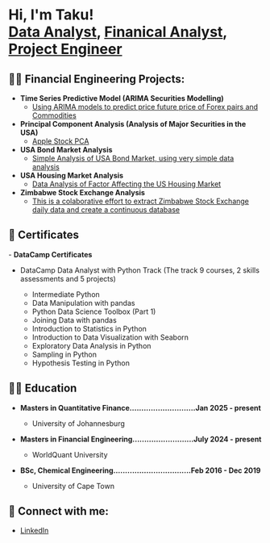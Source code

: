 <h1>Hi, I'm Taku! <br/><a href="https://github.com/joshmadakor1">Data Analyst</a>, <a href="https://www.linkedin.com/in/joshmadakor/">Finanical Analyst</a>, <a href="https://www.youtube.com/c/joshmadakor">Project Engineer</a></h1>

<h2>👨‍💻 Financial Engineering Projects:</h2>

- <b>Time Series Predictive Model (ARIMA Securities Modelling)</b>
  - [Using ARIMA models to predict price future price of Forex pairs and Commodities](https://github.com/Teekaynium/Time-Series-Prediction)
- <b>Principal Component Analysis (Analysis of Major Securities in the USA)</b>
  - [Apple Stock PCA](https://github.com/Teekaynium/Principal-Component-Analysis.git) 
- <b>USA Bond Market Analysis</b>
  - [Simple Analysis of USA Bond Market, using very simple data analysis](https://github.com/Teekaynium/US-Bond-Market-Analysis.git)
- <b>USA Housing Market Analysis</b>
  - [Data Analysis of Factor Affecting the US Housing Market](https://github.com/Teekaynium/US-Housing-Market-Analysis.git)
- <b>Zimbabwe Stock Exchange Analysis</b>
  - [This is a colaborative effort to extract Zimbabwe Stock Exchange daily data and create a continuous database](https://github.com/Teekaynium/ZimStock-Project.git)

<h2>📜 Certificates</h2>
- <b>DataCamp Certificates</b>

  - DataCamp Data Analyst with Python Track (The track 9 courses, 2 skills     assessments and 5 projects)
  
    - Intermediate Python
    - Data Manipulation with pandas
    - Python Data Science Toolbox (Part 1)
    - Joining Data with pandas
    - Introduction to Statistics in Python
    - Introduction to Data Visualization with Seaborn
    - Exploratory Data Analysis in Python
    - Sampling in Python
    - Hypothesis Testing in Python

<h2>👨‍🎓 Education</h2>

- <b>Masters in Quantitative Finance............................Jan 2025 - present</b>

  - University of Johannesburg

- <b>Masters in Financial Engineering..........................July 2024 - present</b>

  - WorldQuant University

- <b>BSc, Chemical Engineering.................................Feb 2016 - Dec 2019</b>

   - University of Cape Town 


<h2> 🤳 Connect with me:</h2>

- [LinkedIn](https://www.linkedin.com/in/takudzwa-ngwenya-100166138/)
